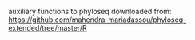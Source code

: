 auxiliary functions to phyloseq downloaded from:
https://github.com/mahendra-mariadassou/phyloseq-extended/tree/master/R